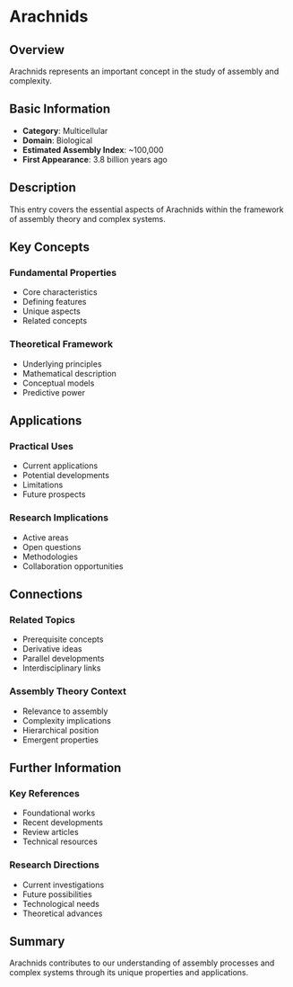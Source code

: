 # Arachnids

## Overview

Arachnids represents an important concept in the study of assembly and complexity.

## Basic Information

- **Category**: Multicellular
- **Domain**: Biological
- **Estimated Assembly Index**: ~100,000
- **First Appearance**: 3.8 billion years ago

## Description

This entry covers the essential aspects of Arachnids within the framework of assembly theory and complex systems.

## Key Concepts

### Fundamental Properties
- Core characteristics
- Defining features
- Unique aspects
- Related concepts

### Theoretical Framework
- Underlying principles
- Mathematical description
- Conceptual models
- Predictive power

## Applications

### Practical Uses
- Current applications
- Potential developments
- Limitations
- Future prospects

### Research Implications
- Active areas
- Open questions
- Methodologies
- Collaboration opportunities

## Connections

### Related Topics
- Prerequisite concepts
- Derivative ideas
- Parallel developments
- Interdisciplinary links

### Assembly Theory Context
- Relevance to assembly
- Complexity implications
- Hierarchical position
- Emergent properties

## Further Information

### Key References
- Foundational works
- Recent developments
- Review articles
- Technical resources

### Research Directions
- Current investigations
- Future possibilities
- Technological needs
- Theoretical advances

## Summary

Arachnids contributes to our understanding of assembly processes and complex systems through its unique properties and applications.
